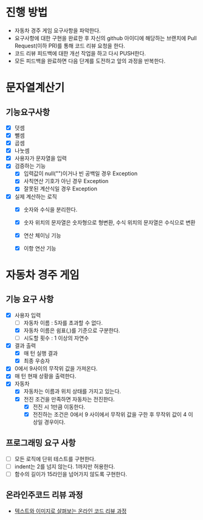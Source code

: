 # 진행 방법
* 자동차 경주 게임 요구사항을 파악한다.
* 요구사항에 대한 구현을 완료한 후 자신의 github 아이디에 해당하는 브랜치에 Pull Request(이하 PR)를 통해 코드 리뷰 요청을 한다.
* 코드 리뷰 피드백에 대한 개선 작업을 하고 다시 PUSH한다.
* 모든 피드백을 완료하면 다음 단계를 도전하고 앞의 과정을 반복한다.


# 문자열계산기
## 기능요구사항
- [x] 덧셈
- [x] 뺄셈
- [x] 곱셈
- [x] 나눗셈
- [x] 사용자가 문자열을 입력
- [x] 검증하는 기능
  - [x] 입력값이 null("")이거나 빈 공백일 경우 Exception
  - [x] 사칙연산 기호가 아닌 경우 Exception
  - [x] 잘못된 계산식일 경우 Exception
- [x] 실제 계산하는 로직
  - [x] 숫자와 수식을 분리한다.
  - [x] 숫자 위치의 문자열은 숫자형으로 형변환, 수식 위치의 문자열은 수식으로 변환
  - [x] 연산 체이닝 기능
  - [x] 이항 연산 기능


# 자동차 경주 게임
## 기능 요구 사항
- [x] 사용자 입력
   - [ ] 자동차 이름 : 5자를 초과할 수 없다.
   - [x] 자동차 이름은 쉼표(,)를 기준으로 구분한다.
   - [ ] 시도할 횟수 : 1 이상의 자연수
- [x] 결과 출력
  - [x] 매 턴 실행 결과
  - [x] 최종 우승자
- [x] 0에서 9사이의 무작위 값을 가져온다.
- [x] 매 턴 현재 상황을 출력한다.
- [x] 자동차
  - [x] 자동차는 이름과 위치 상태를 가지고 있는다.
  - [x] 전진 조건을 만족하면 자동차는 전진한다.
    - [x] 전진 시 1만큼 이동한다.
    - [x] 전진하는 조건은 0에서 9 사이에서 무작위 값을 구한 후 무작위 값이 4 이상일 경우이다.
 
## 프로그래밍 요구 사항
- [ ] 모든 로직에 단위 테스트를 구현한다.
- [ ] indent는 2를 넘지 않는다. 1까지만 허용한다.
- [ ] 함수의 길이가 15라인을 넘어가지 않도록 구현한다.

## 온라인주코드 리뷰 과정
* [텍스트와 이미지로 살펴보는 온라인 코드 리뷰 과정](https://github.com/next-step/nextstep-docs/tree/master/codereview)